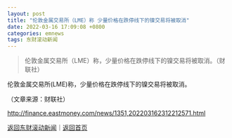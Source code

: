 ```yaml
---
layout: post
title: "伦敦金属交易所（LME）称 少量价格在跌停线下的镍交易将被取消"
date: 2022-03-16 17:09:08 +0800
categories: emnews
tags: 东财滚动新闻
---
```

> 伦敦金属交易所（LME）称，少量价格在跌停线下的镍交易将被取消。（财联社）

<p>伦敦金属交易所(LME)称，少量价格在跌停线下的镍交易将被取消。</p><p class="em_media">（文章来源：财联社）</p>

<http://finance.eastmoney.com/news/1351,202203162312212571.html>

[返回东财滚动新闻](//finews.withounder.com/emnews/)｜[返回首页](//finews.withounder.com/)